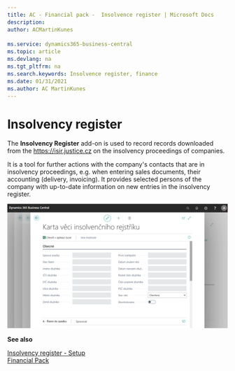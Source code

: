 ```yaml
---
title: AC - Financial pack -  Insolvence register | Microsoft Docs
description: 
author: ACMartinKunes

ms.service: dynamics365-business-central
ms.topic: article
ms.devlang: na
ms.tgt_pltfrm: na
ms.search.keywords: Insolvence register, finance 
ms.date: 01/31/2021
ms.author: AC MartinKunes
---
```

# Insolvency register

The **Insolvency Register** add-on is used to record records downloaded from the https://isir.justice.cz on the insolvency proceedings of companies.

It is a tool for further actions with the company's contacts that are in insolvency proceedings, e.g. when entering sales documents, their accounting (delivery, invoicing). It provides selected persons of the company with up-to-date information on new entries in the insolvency register.

![Insolvency register](media/Insolvence_register.png "Insolvency register")

**See also**

[Insolvency register - Setup](insolvence-register-setup.md)  
[Financial Pack](finance-pack.md)
